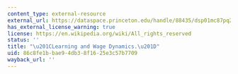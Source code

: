 ```yaml
---
content_type: external-resource
external_url: https://dataspace.princeton.edu/handle/88435/dsp01mc87pq252
has_external_license_warning: true
license: https://en.wikipedia.org/wiki/All_rights_reserved
status: ''
title: "\u201CLearning and Wage Dynamics.\u201D"
uid: 86c8fe1b-bae9-4db3-8f16-25e3c57b7709
wayback_url: ''
---
```

